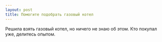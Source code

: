 ```yaml
---
layout: post 
title: Помогите подобрать газовый котел 
--- 
```

Решила взять газовый котел, но ничего не знаю об этом. Кто покупал уже, делитесь опытом.
